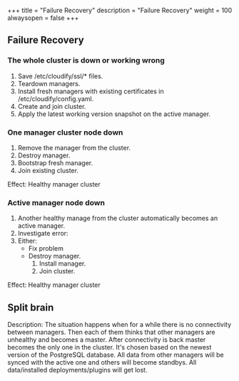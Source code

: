 +++
title = "Failure Recovery"
description = "Failure Recovery"
weight = 100
alwaysopen = false
+++

## Failure Recovery

### The whole cluster is down or working wrong

1.  Save /etc/cloudify/ssl/* files.
1.  Teardown managers.
1.  Install fresh managers with existing certificates in /etc/cloudify/config.yaml.
1.  Create and join cluster.
1.  Apply the latest working version snapshot on the active manager.

### One manager cluster node down

1.  Remove the manager from the cluster.
1.  Destroy manager.
1.  Bootstrap fresh manager.
1.  Join existing cluster.

Effect: Healthy manager cluster

### Active manager node down

1. Another healthy manage from the cluster automatically becomes an active manager.
1. Investigate error:
1. Either:
    * Fix problem
    * Destroy manager.
        1. Install manager.
        1. Join cluster.

Effect: Healthy manager cluster

## Split brain

Description: The situation happens when for a while there is no connectivity between managers. Then each of them thinks that other managers are unhealthy and becomes a master. After connectivity is back master becomes the only one in the cluster. It's chosen based on the newest version of the PostgreSQL database. All data from other managers will be synced with the active one and others will become standbys. All data/installed deployments/plugins will get lost.
